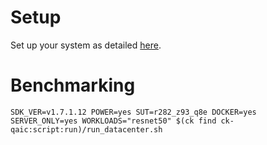 # Setup
Set up your system as detailed [here](https://github.com/krai/ck-qaic/blob/main/script/setup.docker/README.md).

# Benchmarking
```
SDK_VER=v1.7.1.12 POWER=yes SUT=r282_z93_q8e DOCKER=yes SERVER_ONLY=yes WORKLOADS="resnet50" $(ck find ck-qaic:script:run)/run_datacenter.sh
```
